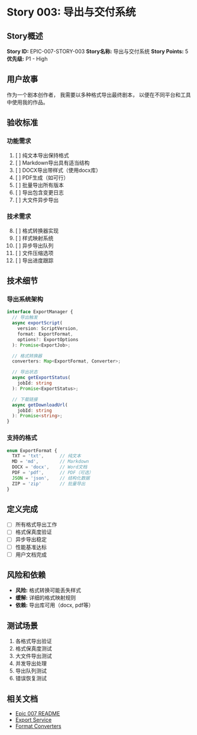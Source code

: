 # Story 003: 导出与交付系统

## Story概述
**Story ID:** EPIC-007-STORY-003
**Story名称:** 导出与交付系统
**Story Points:** 5
**优先级:** P1 - High

## 用户故事
作为一个剧本创作者，
我需要以多种格式导出最终剧本，
以便在不同平台和工具中使用我的作品。

## 验收标准

### 功能需求
1. [ ] 纯文本导出保持格式
2. [ ] Markdown导出具有适当结构
3. [ ] DOCX导出带样式（使用docx库）
4. [ ] PDF生成（如可行）
5. [ ] 批量导出所有版本
6. [ ] 导出包含变更日志
7. [ ] 大文件异步导出

### 技术需求
8. [ ] 格式转换器实现
9. [ ] 样式映射系统
10. [ ] 异步导出队列
11. [ ] 文件压缩选项
12. [ ] 导出进度跟踪

## 技术细节

### 导出系统架构
```typescript
interface ExportManager {
  // 导出触发
  async exportScript(
    version: ScriptVersion,
    format: ExportFormat,
    options?: ExportOptions
  ): Promise<ExportJob>;

  // 格式转换器
  converters: Map<ExportFormat, Converter>;

  // 导出状态
  async getExportStatus(
    jobId: string
  ): Promise<ExportStatus>;

  // 下载链接
  async getDownloadUrl(
    jobId: string
  ): Promise<string>;
}
```

### 支持的格式
```typescript
enum ExportFormat {
  TXT = 'txt',      // 纯文本
  MD = 'md',        // Markdown
  DOCX = 'docx',    // Word文档
  PDF = 'pdf',      // PDF（可选）
  JSON = 'json',    // 结构化数据
  ZIP = 'zip'       // 批量导出
}
```

## 定义完成
- [ ] 所有格式导出工作
- [ ] 格式保真度验证
- [ ] 异步导出稳定
- [ ] 性能基准达标
- [ ] 用户文档完成

## 风险和依赖
- **风险:** 格式转换可能丢失样式
- **缓解:** 详细的格式映射规则
- **依赖:** 导出库可用（docx, pdf等）

## 测试场景
1. 各格式导出验证
2. 格式保真度测试
3. 大文件导出测试
4. 并发导出处理
5. 导出队列测试
6. 错误恢复测试

## 相关文档
- [Epic 007 README](./README.md)
- [Export Service](../../../lib/services/export/)
- [Format Converters](../../../lib/converters/)
